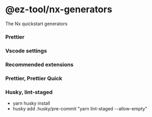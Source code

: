 # @ez-tool/nx-generators

The Nx quickstart generators

### Prettier

### Vscode settings

### Recommended extensions

### Prettier, Prettier Quick

### Husky, lint-staged

- yarn husky install
- husky add .husky/pre-commit "yarn lint-staged --allow-empty"
